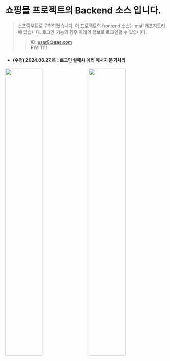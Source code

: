 # 쇼핑몰 프로젝트의 Backend 소스 입니다.
> 스프링부트로 구현되었습니다.
> 이 프로젝트의 frontend 소스는 mall 레포지토리에 있습니다.
> 로그인 기능의 경우 아래의 정보로 로그인할 수 있습니다.
>> ID: user9@aaa.com <br>
>> PW: 1111

+ #### (수정) 2024.06.27.목 : 로그인 실패시 에러 메시지 분기처리
<img src="https://github.com/likeyellow/mallapi/assets/38120188/f156399a-a13d-4c53-9ca3-13b15c21b23c" width="48%" align="left">
<img src="https://github.com/likeyellow/mallapi/assets/38120188/e24c1e47-5b52-4fea-be52-ab5ea8b5de98" width="48%" align="right">


